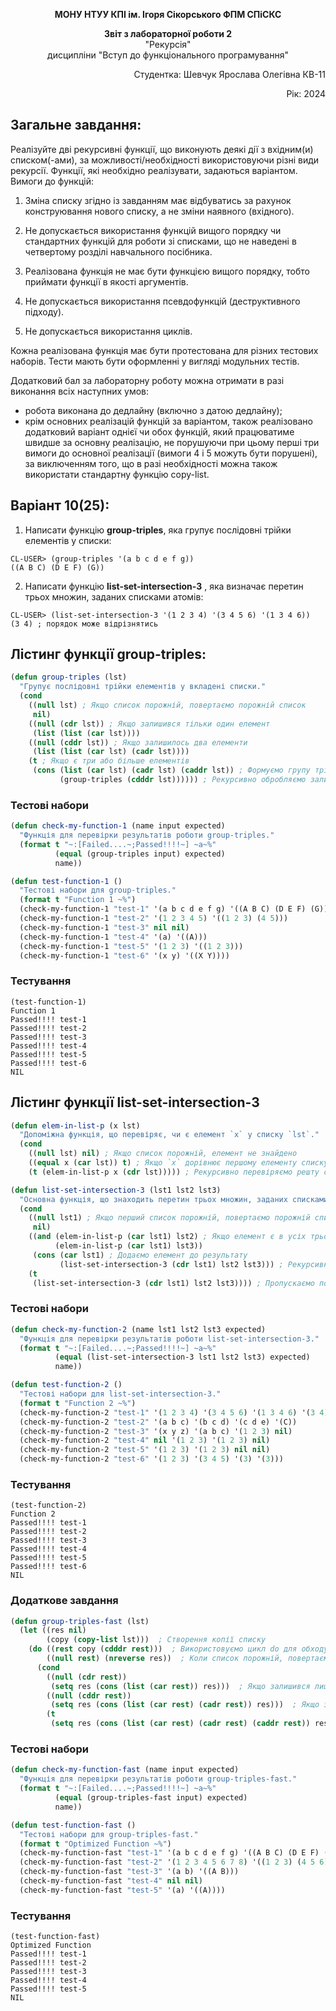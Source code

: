 <p align="center"><b>МОНУ НТУУ КПІ ім. Ігоря Сікорського ФПМ СПіСКС</b></p>
<p align="center">
<b>Звіт з лабораторної роботи 2</b><br/>
"Рекурсія"<br/>
дисципліни "Вступ до функціонального програмування"
</p>
<p align="right">Студентка: Шевчук Ярослава Олегівна КВ-11<p>
<p align="right">Рік: 2024<p>

## Загальне завдання:
Реалізуйте дві рекурсивні функції, що виконують деякі дії з вхідним(и) списком(-ами), за
можливості/необхідності використовуючи різні види рекурсії. Функції, які необхідно
реалізувати, задаються варіантом. Вимоги до функцій:

1. Зміна списку згідно із завданням має відбуватись за рахунок конструювання нового
списку, а не зміни наявного (вхідного).

2. Не допускається використання функцій вищого порядку чи стандартних функцій
для роботи зі списками, що не наведені в четвертому розділі навчального
посібника.

3. Реалізована функція не має бути функцією вищого порядку, тобто приймати функції
в якості аргументів.

4. Не допускається використання псевдофункцій (деструктивного підходу).

5. Не допускається використання циклів.

Кожна реалізована функція має бути протестована для різних тестових наборів. Тести
мають бути оформленні у вигляді модульних тестів.

Додатковий бал за лабораторну роботу можна отримати в разі виконання всіх наступних
умов:
- робота виконана до дедлайну (включно з датою дедлайну);
- крім основних реалізацій функцій за варіантом, також реалізовано додатковий
варіант однієї чи обох функцій, який працюватиме швидше за основну реалізацію,
не порушуючи при цьому перші три вимоги до основної реалізації (вимоги 4 і 5
можуть бути порушені), за виключенням того, що в разі необхідності можна також
використати стандартну функцію copy-list.

## Варіант 10(25):
1. Написати функцію <b>group-triples</b>, яка групує послідовні трійки 
елементів у списки:
```
CL-USER> (group-triples '(a b c d e f g))
((A B C) (D E F) (G))
```
2. Написати функцію <b>list-set-intersection-3</b> , яка визначає перетин трьох множин,
заданих списками атомів:
```
CL-USER> (list-set-intersection-3 '(1 2 3 4) '(3 4 5 6) '(1 3 4 6))
(3 4) ; порядок може відрізнятись
```
## Лістинг функції group-triples:
```lisp
(defun group-triples (lst)
  "Групує послідовні трійки елементів у вкладені списки."
  (cond
    ((null lst) ; Якщо список порожній, повертаємо порожній список
     nil)
    ((null (cdr lst)) ; Якщо залишився тільки один елемент
     (list (list (car lst))))
    ((null (cddr lst)) ; Якщо залишилось два елементи
     (list (list (car lst) (cadr lst))))
    (t ; Якщо є три або більше елементів
     (cons (list (car lst) (cadr lst) (caddr lst)) ; Формуємо групу трійки
           (group-triples (cdddr lst)))))) ; Рекурсивно обробляємо залишок списку
```
### Тестові набори
```lisp
(defun check-my-function-1 (name input expected)
  "Функція для перевірки результатів роботи group-triples."
  (format t "~:[Failed....~;Passed!!!!~] ~a~%"
          (equal (group-triples input) expected)
          name))

(defun test-function-1 ()
  "Тестові набори для group-triples."
  (format t "Function 1 ~%")
  (check-my-function-1 "test-1" '(a b c d e f g) '((A B C) (D E F) (G)))
  (check-my-function-1 "test-2" '(1 2 3 4 5) '((1 2 3) (4 5)))
  (check-my-function-1 "test-3" nil nil)
  (check-my-function-1 "test-4" '(a) '((A)))
  (check-my-function-1 "test-5" '(1 2 3) '((1 2 3)))
  (check-my-function-1 "test-6" '(x y) '((X Y))))
```
### Тестування
```
(test-function-1) 
Function 1 
Passed!!!! test-1
Passed!!!! test-2
Passed!!!! test-3
Passed!!!! test-4
Passed!!!! test-5
Passed!!!! test-6
NIL
```
## Лістинг функції list-set-intersection-3
```lisp
(defun elem-in-list-p (x lst)
  "Допоміжна функція, що перевіряє, чи є елемент `x` у списку `lst`."
  (cond
    ((null lst) nil) ; Якщо список порожній, елемент не знайдено
    ((equal x (car lst)) t) ; Якщо `x` дорівнює першому елементу списку
    (t (elem-in-list-p x (cdr lst))))) ; Рекурсивно перевіряємо решту списку

(defun list-set-intersection-3 (lst1 lst2 lst3)
  "Основна функція, що знаходить перетин трьох множин, заданих списками."
  (cond
    ((null lst1) ; Якщо перший список порожній, повертаємо порожній список
     nil)
    ((and (elem-in-list-p (car lst1) lst2) ; Якщо елемент є в усіх трьох множинах
          (elem-in-list-p (car lst1) lst3))
     (cons (car lst1) ; Додаємо елемент до результату
           (list-set-intersection-3 (cdr lst1) lst2 lst3))) ; Рекурсивно обробляємо залишок
    (t 
     (list-set-intersection-3 (cdr lst1) lst2 lst3)))) ; Пропускаємо поточний елемент

```
### Тестові набори
```lisp
(defun check-my-function-2 (name lst1 lst2 lst3 expected)
  "Функція для перевірки результатів роботи list-set-intersection-3."
  (format t "~:[Failed....~;Passed!!!!~] ~a~%"
          (equal (list-set-intersection-3 lst1 lst2 lst3) expected)
          name))

(defun test-function-2 ()
  "Тестові набори для list-set-intersection-3."
  (format t "Function 2 ~%")
  (check-my-function-2 "test-1" '(1 2 3 4) '(3 4 5 6) '(1 3 4 6) '(3 4))
  (check-my-function-2 "test-2" '(a b c) '(b c d) '(c d e) '(C))
  (check-my-function-2 "test-3" '(x y z) '(a b c) '(1 2 3) nil)
  (check-my-function-2 "test-4" nil '(1 2 3) '(1 2 3) nil)
  (check-my-function-2 "test-5" '(1 2 3) '(1 2 3) nil nil)
  (check-my-function-2 "test-6" '(1 2 3) '(3 4 5) '(3) '(3)))
```
### Тестування
```
(test-function-2)
Function 2
Passed!!!! test-1
Passed!!!! test-2
Passed!!!! test-3
Passed!!!! test-4
Passed!!!! test-5
Passed!!!! test-6
NIL
```
### Додаткове завдання 
```lisp
(defun group-triples-fast (lst)
  (let ((res nil)
        (copy (copy-list lst)))  ; Створення копії списку
    (do ((rest copy (cdddr rest)))  ; Використовуємо цикл do для обходу списку
        ((null rest) (nreverse res))  ; Коли список порожній, повертаємо результат
      (cond
        ((null (cdr rest))
         (setq res (cons (list (car rest)) res)))  ; Якщо залишився лише один елемент
        ((null (cddr rest))
         (setq res (cons (list (car rest) (cadr rest)) res)))  ; Якщо залишилось два елементи
        (t
         (setq res (cons (list (car rest) (cadr rest) (caddr rest)) res)))))))  ; Додаємо трійку елементів
```
### Тестові набори
```lisp
(defun check-my-function-fast (name input expected)
  "Функція для перевірки результатів роботи group-triples-fast."
  (format t "~:[Failed....~;Passed!!!!~] ~a~%"
          (equal (group-triples-fast input) expected)
          name))

(defun test-function-fast ()
  "Тестові набори для group-triples-fast."
  (format t "Optimized Function ~%")
  (check-my-function-fast "test-1" '(a b c d e f g) '((A B C) (D E F) (G)))
  (check-my-function-fast "test-2" '(1 2 3 4 5 6 7 8) '((1 2 3) (4 5 6) (7 8)))
  (check-my-function-fast "test-3" '(a b) '((A B)))
  (check-my-function-fast "test-4" nil nil)
  (check-my-function-fast "test-5" '(a) '((A))))
```
### Тестування
```
(test-function-fast)
Optimized Function
Passed!!!! test-1
Passed!!!! test-2
Passed!!!! test-3
Passed!!!! test-4
Passed!!!! test-5
NIL
```
